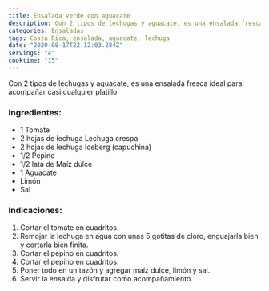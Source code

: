 ```yaml
---
title: Ensalada verde con aguacate
description: Con 2 tipos de lechugas y aguacate, es una ensalada fresca ideal para acompañar casi cualquier platillo
categories: Ensaladas
tags: Costa Rica, ensalada, aguacate, lechuga
date: "2020-08-17T22:12:03.284Z"
servings: "4"
cooktime: "15"
---
```


Con 2 tipos de lechugas y aguacate, es una ensalada fresca ideal para acompañar casi cualquier platillo

### Ingredientes:

- 1 Tomate
- 2 hojas de lechuga Lechuga crespa
- 2 hojas de lechuga Iceberg (capuchina)
- 1/2 Pepino
- 1/2 lata de Maíz dulce
- 1 Aguacate
- Limón
- Sal

### Indicaciones:

1. Cortar el tomate en cuadritos.
2. Remojar la lechuga en agua con unas 5 gotitas de cloro, enguajarla bien y cortarla bien finita.
3. Cortar el pepino en cuadritos.
4. Cortar el pepino en cuadritos.
5. Poner todo en un tazón y agregar maíz dulce, limón y sal.
6. Servir la ensalda y disfrutar como acompañamiento.
